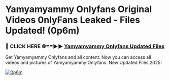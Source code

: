 # Yamyamyammy Onlyfans Original Videos 0nlyFans Leaked - Files Updated! (0p6m)

<h3>🔴 CLICK HERE 🌐==►► <a href="https://tinyurl.com/ehrbuxhb" rel="nofollow">Yamyamyammy Onlyfans Updated Files</a></h3>

Get Yamyamyammy Onlyfans and all content. Now you can access all videos and pictures of Yamyamyammy Onlyfans. New Updated Files 2025!

[![0p6m](https://i.imgur.com/lVYEuWS.gif)](https://tinyurl.com/ehrbuxhb)
